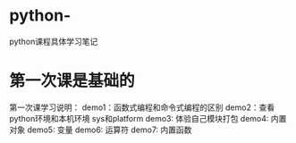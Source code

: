 # python-
python课程具体学习笔记
# 第一次课是基础的
第一次课学习说明：
demo1：函数式编程和命令式编程的区别
demo2：查看python环境和本机环境  sys和platform
demo3: 体验自己模块打包
demo4: 内置对象
demo5: 变量
demo6: 运算符
demo7: 内置函数
